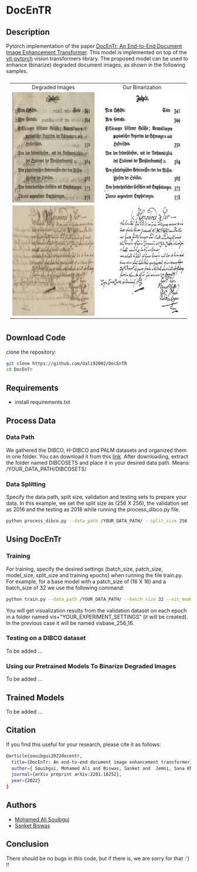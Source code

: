 # DocEnTR
 
## Description
Pytorch implementation of the paper [DocEnTr: An End-to-End Document Image Enhancement Transformer](https://arxiv.org/abs/2201.10252). This model is implemented on top of the [vit-pytorch](https://github.com/lucidrains/vit-pytorch) vision transformers library. The proposed model can be used to enhance (binarize) degraded document images, as shown in the following samples.
 
<table style="padding:10px">
    <tr>
        <td style="text-align:center">
            Degraded Images 
        </td>
        <td style="text-align:center">
            Our Binarization 
        </td>
    </tr>
    <tr>
        <td style="text-align:center"> 
            <img src="./git_images/3.png"  alt="1" width = 600px height = 300px >
        </td>
        <td style="text-align:center">
            <img src="./git_images/3_pred.png"  alt="2" width = 600px height = 300px>
        </td>
    </tr>
    <tr>
        <td style="text-align:center"> 
            <img src="./git_images/14.png"  alt="1" width = 600px height = 300px >
        </td>
        <td style="text-align:center">
            <img src="./git_images/14_pred.png"  alt="2" width = 600px height = 300px>
        </td>
    </tr>

</table>

## Download Code
clone the repository:
```bash
git clone https://github.com/dali92002/DocEnTR
cd DocEnTr
```
## Requirements
- install requirements.txt
## Process Data
### Data Path
We gathered the DIBCO, H-DIBCO and PALM datasets and organized them in one folder. You can download it from this [link](https://drive.google.com/file/d/16pIO4c-mA2kHc1I3uqMs7VwD4Jb4F1Vc/view?usp=sharing). After downloading, extract the folder named DIBCOSETS and place it in your desired data path. Means:  /YOUR_DATA_PATH/DIBCOSETS/
 
### Data Splitting
Specify the data path, split size, validation and testing sets to prepare your data. In this example, we set the split size as (256 X 256), the validation set as 2016 and the testing as 2018 while running the process_dibco.py file.
 
```bash
python process_dibco.py --data_path /YOUR_DATA_PATH/ --split_size 256 --testing_dataset 2018 --validation_dataset 2016
```
 
## Using DocEnTr
### Training
For training, specify the desired settings (batch_size, patch_size, model_size, split_size and training epochs) when running the file train.py. For example, for a base model with a patch_size of (16 X 16) and a batch_size of 32 we use the following command:
 
```bash
python train.py --data_path /YOUR_DATA_PATH/ --batch_size 32 --vit_model_size base --vit_patch_size 16 --epochs 151 --split_size 256 --validation_dataset 2016
```
You will get visualization results from the validation dataset on each epoch in a folder named vis+"YOUR_EXPERIMENT_SETTINGS" (it will be created). In the previous case it will be named visbase_256_16.
 
### Testing on a DIBCO dataset
To be added ...
### Using our Pretrained Models To Binarize Degraded Images
To be added ...

## Trained Models
To be added ...

## Citation

If you find this useful for your research, please cite it as follows:

```bash
@article{souibgui2022docentr,
  title={DocEnTr: An end-to-end document image enhancement transformer},
  author={ Souibgui, Mohamed Ali and Biswas, Sanket and  Jemni, Sana Khamekhem and Kessentini, Yousri and Forn{\'e}s, Alicia and Llad{\'o}s, Josep and Pal, Umapada},
  journal={arXiv preprint arXiv:2201.10252},
  year={2022}
}
```
## Authors
- [Mohamed Ali Souibgui](https://github.com/dali92002)
- [Sanket Biswas](https://github.com/biswassanket)
## Conclusion
There should be no bugs in this code, but if there is, we are sorry for that :') !! 